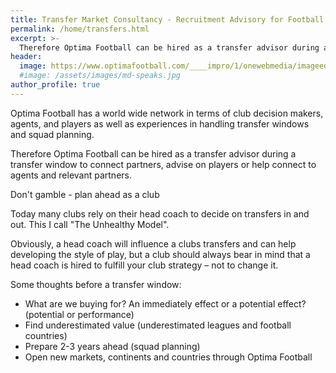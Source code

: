 ```yaml
---
title: Transfer Market Consultancy - Recruitment Advisory for Football
permalink: /home/transfers.html
excerpt: >-
  Therefore Optima Football can be hired as a transfer advisor during a transfer window to connect partners, advise on players or help connect to agents and relevant partners.
header:
  image: https://www.optimafootball.com/____impro/1/onewebmedia/imageedit_3_4870583847.gif?etag=W%2F%225cbc5-5c24effd%22&sourceContentType=image%2Fgif&quality=85
  #image: /assets/images/md-speaks.jpg
author_profile: true
---
```


Optima Football has a world wide network in terms of club decision makers, agents, and players as well as experiences in handling transfer windows and squad planning.

Therefore Optima Football can be hired as a transfer advisor during a transfer window to connect partners, advise on players or help connect to agents and relevant partners.

Don't gamble - plan ahead as a club

Today many clubs rely on their head coach to decide on transfers in and out. This I call "The Unhealthy Model".

Obviously, a head coach will influence a clubs transfers and can help developing the style of play, but a club should always bear in mind that a head coach is hired to fulfill your club strategy – not to change it.

Some thoughts before a transfer window:

- What are we buying for? An immediately effect or a potential effect? (potential or performance)
- Find underestimated value (underestimated leagues and football countries)
- Prepare 2-3 years ahead (squad planning)
- Open new markets, continents and countries through Optima Football